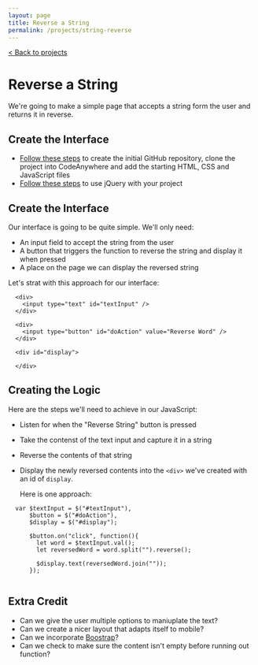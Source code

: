 ```yaml
---
layout: page
title: Reverse a String
permalink: /projects/string-reverse
---
```


[< Back to projects](/projects)

# Reverse a String

We're going to make a simple page that accepts a string form the user and returns it in reverse.

## Create the Interface

- [Follow these steps](/projects/starter) to create the initial GitHub repository, clone the project into CodeAnywhere and add the starting HTML, CSS and JavaScript files
- [Follow these steps](/projects/jquery) to use jQuery with your project


## Create the Interface

Our interface is going to be quite simple. We'll only need:

- An input field to accept the string from the user
- A button that triggers the function to reverse the string and display it when pressed
- A place on the page we can display the reversed string

Let's strat with this approach for our interface:
  
  ```
    <div>
      <input type="text" id="textInput" />
    </div>  
  
    <div>
      <input type="button" id="doAction" value="Reverse Word" />
    </div>
  
    <div id="display">
    
    </div>
  ```
 
## Creating the Logic

Here are the steps we'll need to achieve in our JavaScript:

- Listen for when the "Reverse String" button is pressed
- Take the contenst of the text input and capture it in a string
- Reverse the contents of that string
- Display the newly reversed contents into the `<div>` we've created with an id of `display`.
  
  Here is one approach:

```
  var $textInput = $("#textInput"),
      $button = $("#doAction"),
      $display = $("#display");
      
      $button.on("click", function(){
        let word = $textInput.val();
        let reversedWord = word.split("").reverse();
        
        $display.text(reversedWord.join(""));
      });  
    
```


## Extra Credit

- Can we give the user multiple options to maniuplate the text?
- Can we create a nicer layout that adapts itself to mobile?
- Can we incorporate [Boostrap](/projects/bootstrap)?
- Can we check to make sure the content isn't empty before running out function?
